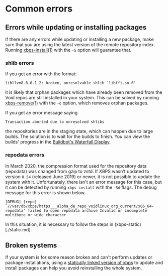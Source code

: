 # Common errors

## Errors while updating or installing packages

If there are any errors while updating or installing a new package, make sure
that you are using the latest version of the remote repository index. Running
[xbps-install(1)](https://man.voidlinux.org/xbps-install.1) with the `-S` option
will guarantee that.

### shlib errors

If you get an error with the format:

```
libllvm8-8.0.1_2: broken, unresolvable shlib `libffi.so.6'
```

it is likely that orphan packages which have already been removed from the Void
repos are still installed in your system. This can be solved by running
[xbps-remove(1)](https://man.voidlinux.org/xbps-remove.1) with the `-o` option,
which removes orphan packages.

If you get an error message saying

```
Transaction aborted due to unresolved shlibs
```

the repositories are in the staging state, which can happen due to large builds.
The solution is to wait for the builds to finish. You can view the builds'
progress in the [Buildbot's Waterfall
Display](https://build.voidlinux.org/waterfall).

### repodata errors

In March 2020, the compression format used for the repository data (repodata)
was changed from gzip to zstd. If XBPS wasn't updated to version `0.54`
(released June 2019) or newer, it is not possible to update the system with it.
Unfortunately, there isn't an error message for this case, but it can be
detected by running `xbps-install` with the `-Sd` flags. The debug message for
this error is shown below.

```
[DEBUG] [repo] `//var/db/xbps/https___alpha_de_repo_voidlinux_org_current/x86_64-repodata' failed to open repodata archive Invalid or incomplete multibyte or wide character
```

In this situation, it is necessary to follow the steps in
(xbps-static)[./static.md].

## Broken systems

If your system is for some reason broken and can't perform updates or package
installations, using a [statically linked version of xbps](./static.md) to
update and install packages can help you avoid reinstalling the whole system.
